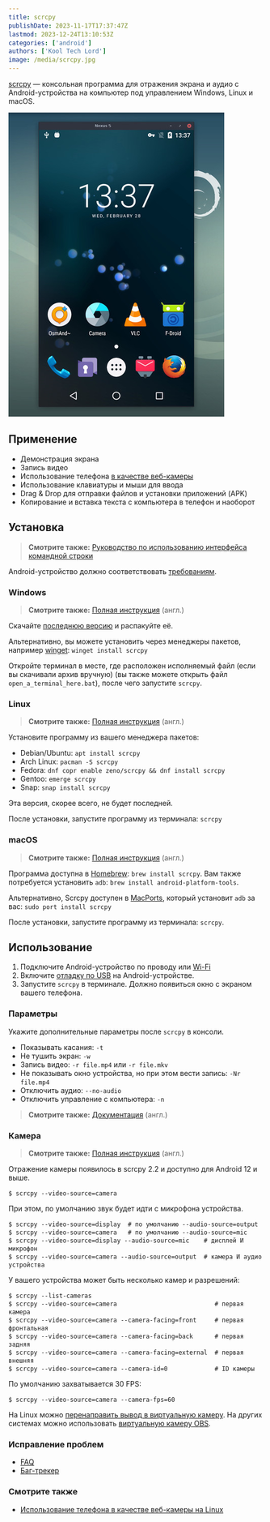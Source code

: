 ```yaml
---
title: scrcpy
publishDate: 2023-11-17T17:37:47Z
lastmod: 2023-12-24T13:10:53Z
categories: ['android']
authors: ['Kool Tech Lord']
image: /media/scrcpy.jpg
---
```


[scrcpy](https://github.com/Genymobile/scrcpy) — консольная программа для
отражения экрана и аудио с Android-устройства на компьютер под управлением
Windows, Linux и macOS.

<!--more-->

![Демонстрация отражённого экрана Android](/media/scrcpy.jpg)

## Применение

- Демонстрация экрана
- Запись видео
- Использование телефона [в качестве веб-камеры](#камера)
- Использование клавиатуры и мыши для ввода
- Drag & Drop для отправки файлов и установки приложений (APK)
- Копирование и вставка текста с компьютера в телефон и наоборот

## Установка

> **Смотрите также:**
[Руководство по использованию интерфейса командной строки](/wiki/cli)

Android-устройство должно соответствовать
[требованиям](https://github.com/Genymobile/scrcpy/#prerequisites).

### Windows

> **Смотрите также:**
[Полная инструкция](https://github.com/Genymobile/scrcpy/blob/master/doc/windows.md)
(англ.)

Скачайте [последнюю версию](https://github.com/Genymobile/scrcpy/releases) и
распакуйте её.

Альтернативно, вы можете установить через менеджеры пакетов, например
[winget](/wiki/winget): `winget install scrcpy`

Откройте терминал в месте, где расположен исполняемый файл (если вы скачивали
архив вручную) (вы также можете открыть файл `open_a_terminal_here.bat`),
после чего запустите `scrcpy`.

### Linux

> **Смотрите также:**
[Полная инструкция](https://github.com/Genymobile/scrcpy/blob/master/doc/linux.md)
(англ.)

Установите программу из вашего менеджера пакетов:

- Debian/Ubuntu: `apt install scrcpy`
- Arch Linux: `pacman -S scrcpy`
- Fedora: `dnf copr enable zeno/scrcpy && dnf install scrcpy`
- Gentoo: `emerge scrcpy`
- Snap: `snap install scrcpy`

Эта версия, скорее всего, не будет последней.

После установки, запустите программу из терминала: `scrcpy`

### macOS

> **Смотрите также:**
[Полная инструкция](https://github.com/Genymobile/scrcpy/blob/master/doc/macos.md)
(англ.)

Программа доступна в [Homebrew](https://brew.sh): `brew install scrcpy`. Вам
также потребуется установить `adb`: `brew install android-platform-tools`.

Альтернативно, Scrcpy доступен в [MacPorts](https://www.macports.org), который
установит `adb` за вас: `sudo port install scrcpy`

После установки, запустите программу из терминала: `scrcpy`.

## Использование

1. Подключите Android-устройство по проводу или
[Wi-Fi](https://www.genymotion.com/blog/open-source-project-scrcpy-now-works-wirelessly)
2. Включите [отладку по USB](https://developer.android.com/studio/debug/dev-options#enable)
на Android-устройстве.
3. Запустите `scrcpy` в терминале. Должно появиться окно с экраном вашего
телефона.

### Параметры

Укажите дополнительные параметры после `scrcpy` в консоли.

- Показывать касания: `-t`
- Не тушить экран: `-w`
- Запись видео: `-r file.mp4` или `-r file.mkv`
- Не показывать окно устройства, но при этом вести запись: `-Nr file.mp4`
- Отключить аудио: `--no-audio`
- Отключить управление с компьютера: `-n`

> **Смотрите также:**
[Документация](https://github.com/Genymobile/scrcpy#user-documentation) (англ.)

### Камера

> **Смотрите также:**
[Полная инструкция](https://github.com/Genymobile/scrcpy/blob/master/doc/camera.md)
(англ.)

Отражение камеры появилось в scrcpy 2.2 и доступно для Android 12 и
выше.

```shell
$ scrcpy --video-source=camera
```

При этом, по умолчанию звук будет идти с микрофона устройства.

```shell
$ scrcpy --video-source=display  # по умолчанию --audio-source=output
$ scrcpy --video-source=camera   # по умолчанию --audio-source=mic
$ scrcpy --video-source=display --audio-source=mic    # дисплей И микрофон
$ scrcpy --video-source=camera --audio-source=output  # камера И аудио устройства
```

У вашего устройства может быть несколько камер и разрешений:

```shell
$ scrcpy --list-cameras
$ scrcpy --video-source=camera                           # первая камера
$ scrcpy --video-source=camera --camera-facing=front     # первая фронтальная
$ scrcpy --video-source=camera --camera-facing=back      # первая задняя
$ scrcpy --video-source=camera --camera-facing=external  # первая внешняя
$ scrcpy --video-source=camera --camera-id=0             # ID камеры
```

По умолчанию захватывается 30 FPS:

```shell
$ scrcpy --video-source=camera --camera-fps=60
```

На Linux можно
[перенаправить вывод в виртуальную камеру](https://github.com/Genymobile/scrcpy/blob/master/doc/v4l2.md). На других системах можно использовать
[виртуальную камеру OBS](https://obsproject.com/forum/resources/obs-virtualcam.949).

### Исправление проблем

- [FAQ](https://github.com/Genymobile/scrcpy/blob/master/FAQ.md)
- [Баг-трекер](https://github.com/Genymobile/scrcpy/issues)

### Смотрите также

- [Использование телефона в качестве веб-камеры на Linux](https://3iinc.xyz/blog/how-to-use-your-phone-as-a-webcam-with-scrcpy)
